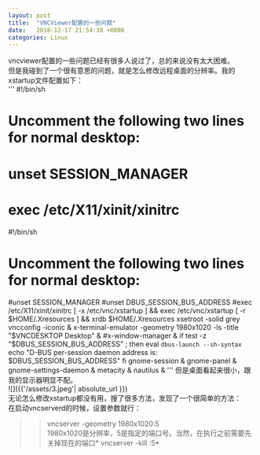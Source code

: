 ```yaml
---
layout: post
title:  "VNCViewer配置的一些问题"
date:   2018-12-17 21:54:38 +0800
categories: Linux
---
```


vncviewer配置的一些问题已经有很多人说过了，总的来说没有太大困难。  
但是我碰到了一个很有意思的问题，就是怎么修改远程桌面的分辨率。我的xstartup文件配置如下：  
'''
#!/bin/sh

# Uncomment the following two lines for normal desktop:
# unset SESSION_MANAGER
# exec /etc/X11/xinit/xinitrc

#!/bin/sh

# Uncomment the following two lines for normal desktop:
#unset SESSION_MANAGER
#unset DBUS_SESSION_BUS_ADDRESS
#exec /etc/X11/xinit/xinitrc
[ -x /etc/vnc/xstartup ] && exec /etc/vnc/xstartup
[ -r $HOME/.Xresources ] && xrdb $HOME/.Xresources
xsetroot -solid grey
vncconfig -iconic &
x-terminal-emulator -geometry 1980x1020 -ls -title "$VNCDESKTOP Desktop" &
#x-window-manager &
if test -z "$DBUS_SESSION_BUS_ADDRESS" ; then
        eval `dbus-launch --sh-syntax`
        echo "D-BUS per-session daemon address is: \
        $DBUS_SESSION_BUS_ADDRESS"
fi
gnome-session &
gnome-panel &
gnome-settings-daemon &
metacity &
nautilus &
'''
但是桌面看起来很小，跟我的显示器明显不配。  
![]({{'/assets/3.jpeg'| absolute_url }})  
无论怎么修改xstartup都没有用，搜了很多方法，发现了一个很简单的方法：  
在启动vncserverd的时候，设置参数就行：  
>> vncserver -geometry 1980x1020:5  
1980x1020是分辨率，5是指定的端口号。当然，在执行之前需要先关掉现在的端口* vncserver -kill :5*